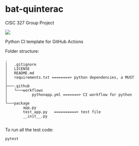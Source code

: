 # bat-quinterac
CISC 327 Group Project

[![](https://github.com/tamirarnesty/bat-quinterac/workflows/Python%20application/badge.svg)](https://github.com/tamirarnesty/bat-quinterac/actions)

Python CI template for GitHub Actions

Folder structure:
```
.
│   .gitignore
│   LICENSE
│   README.md
│   requirements.txt ========> python dependencies, a MUST
│
├───.github
│   └───workflows
│           pythonapp.yml =======> CI workflow for python
│
└───package
        app.py
        test_app.py   ==========> test file
        __init__.py
        
```

To run all the test code:

```
pytest
```
